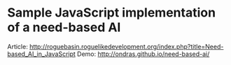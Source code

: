 Sample JavaScript implementation of a need-based AI
===================================================

Article: http://roguebasin.roguelikedevelopment.org/index.php?title=Need-based_AI_in_JavaScript
Demo: http://ondras.github.io/need-based-ai/
